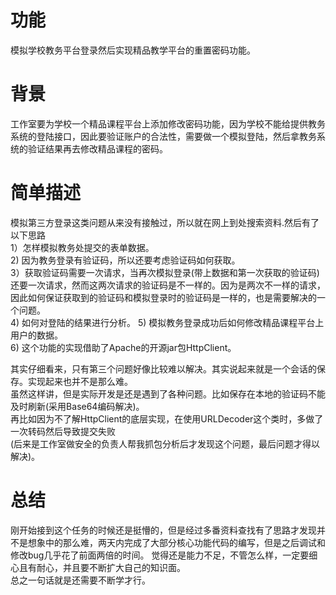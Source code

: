 # 功能  
模拟学校教务平台登录然后实现精品教学平台的重置密码功能。
# 背景  
工作室要为学校一个精品课程平台上添加修改密码功能，因为学校不能给提供教务系统的登陆接口，因此要验证账户的合法性，需要做一个模拟登陆，然后拿教务系统的验证结果再去修改精品课程的密码。
      
# 简单描述  
模拟第三方登录这类问题从来没有接触过，所以就在网上到处搜索资料.然后有了以下思路  
1）怎样模拟教务处提交的表单数据。  
2) 因为教务登录有验证码，所以还要考虑验证码如何获取。  
3）获取验证码需要一次请求，当再次模拟登录(带上数据和第一次获取的验证码)还要一次请求，然而这两次请求的验证码是不一样的。因为是两次不一样的请求，因此如何保证获取到的验证码和模拟登录时的验证码是一样的，也是需要解决的一个问题。  
4) 如何对登陆的结果进行分析。
5) 模拟教务登录成功后如何修改精品课程平台上用户的数据。  
6) 这个功能的实现借助了Apache的开源jar包HttpClient。  

其实仔细看来，只有第三个问题好像比较难以解决。其实说起来就是一个会话的保存。实现起来也并不是那么难。  
虽然这样讲，但是实际开发是还是遇到了各种问题。比如保存在本地的验证码不能及时刷新(采用Base64编码解决)。  
再比如因为不了解HttpClient的底层实现，在使用URLDecoder这个类时，多做了一次转码然后导致提交失败  
(后来是工作室做安全的负责人帮我抓包分析后才发现这个问题，最后问题才得以解决)。  

# 总结  
刚开始接到这个任务的时候还是挺懵的，但是经过多番资料查找有了思路才发现并不是想象中的那么难，两天内完成了大部分核心功能代码的编写，但是之后调试和修改bug几乎花了前面两倍的时间。
觉得还是能力不足，不管怎么样，一定要细心且有耐心，并且要不断扩大自己的知识面。  
总之一句话就是还需要不断学才行。
          

